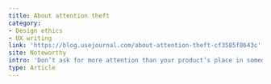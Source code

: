 ```yaml
---
title: About attention theft
category:
- Design ethics
- UX writing
link: 'https://blog.usejournal.com/about-attention-theft-cf3585f8643c'
site: Noteworthy
intro: 'Don’t ask for more attention than your product’s place in someone’s life warrants. Whatever you do as a high-capacity knowledge worker to preserve your attention for the tasks that need it most, practice the same respect for your users’ attention.'
type: Article
---
```






